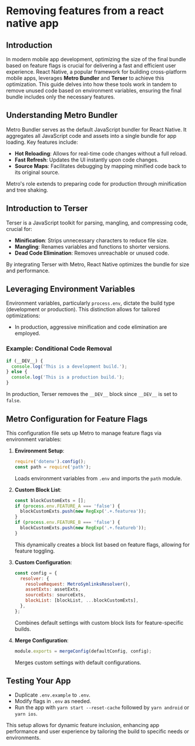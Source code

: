 # Removing features from a react native app

## Introduction

In modern mobile app development, optimizing the size of the final bundle based on feature flags is crucial for delivering a fast and efficient user experience. React Native, a popular framework for building cross-platform mobile apps, leverages **Metro Bundler** and **Terser** to achieve this optimization. This guide delves into how these tools work in tandem to remove unused code based on environment variables, ensuring the final bundle includes only the necessary features.

## Understanding Metro Bundler

Metro Bundler serves as the default JavaScript bundler for React Native. It aggregates all JavaScript code and assets into a single bundle for app loading. Key features include:

- **Hot Reloading**: Allows for real-time code changes without a full reload.
- **Fast Refresh**: Updates the UI instantly upon code changes.
- **Source Maps**: Facilitates debugging by mapping minified code back to its original source.

Metro's role extends to preparing code for production through minification and tree shaking.

## Introduction to Terser

Terser is a JavaScript toolkit for parsing, mangling, and compressing code, crucial for:

- **Minification**: Strips unnecessary characters to reduce file size.
- **Mangling**: Renames variables and functions to shorter versions.
- **Dead Code Elimination**: Removes unreachable or unused code.

By integrating Terser with Metro, React Native optimizes the bundle for size and performance.

## Leveraging Environment Variables

Environment variables, particularly `process.env`, dictate the build type (development or production). This distinction allows for tailored optimizations:

- In production, aggressive minification and code elimination are employed.

### Example: Conditional Code Removal

```javascript
if (__DEV__) {
  console.log('This is a development build.');
} else {
  console.log('This is a production build.');
}
```

In production, Terser removes the `__DEV__` block since `__DEV__` is set to `false`.

## Metro Configuration for Feature Flags

This configuration file sets up Metro to manage feature flags via environment variables:

1. **Environment Setup**:

   ```javascript
   require('dotenv').config();
   const path = require('path');
   ```

   Loads environment variables from `.env` and imports the `path` module.

2. **Custom Block List**:

   ```javascript
   const blockCustomExts = [];
   if (process.env.FEATURE_A === 'false') {
     blockCustomExts.push(new RegExp('.+.featurea'));
   }
   if (process.env.FEATURE_B === 'false') {
     blockCustomExts.push(new RegExp('.+.featureb'));
   }
   ```

   This dynamically creates a block list based on feature flags, allowing for feature toggling.

3. **Custom Configuration**:

   ```javascript
   const config = {
     resolver: {
       resolveRequest: MetroSymlinksResolver(),
       assetExts: assetExts,
       sourceExts: sourceExts,
       blockList: [blockList, ...blockCustomExts],
     },
   };
   ```

   Combines default settings with custom block lists for feature-specific builds.

4. **Merge Configuration**:

   ```javascript
   module.exports = mergeConfig(defaultConfig, config);
   ```

   Merges custom settings with default configurations.

## Testing Your App

- Duplicate `.env.example` to `.env`.
- Modify flags in `.env` as needed.
- Run the app with `yarn start --reset-cache` followed by `yarn android` or `yarn ios`.

This setup allows for dynamic feature inclusion, enhancing app performance and user experience by tailoring the build to specific needs or environments.

